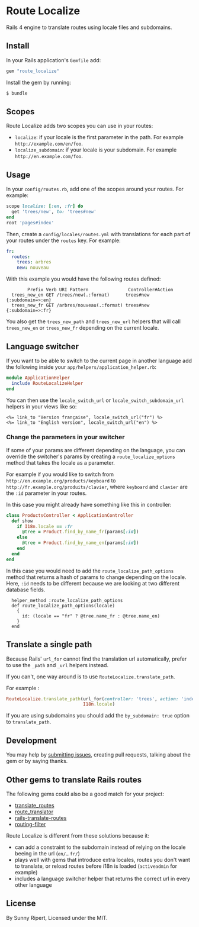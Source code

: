 # Route Localize

Rails 4 engine to translate routes using locale files and subdomains.


## Install

In your Rails application's `Gemfile` add:

```rb
gem "route_localize"
```

Install the gem by running:

```sh
$ bundle
```

## Scopes

Route Localize adds two scopes you can use in your routes:

- `localize`: if your locale is the first parameter in the path.
  For example `http://example.com/en/foo`.
- `localize_subdomain`: if your locale is your subdomain.
  For example `http://en.example.com/foo`.


## Usage

In your `config/routes.rb`, add one of the scopes around your routes.
For example:

```rb
scope localize: [:en, :fr] do
  get 'trees/new', to: 'trees#new'
end
root 'pages#index'
```

Then, create a `config/locales/routes.yml` with translations for each part
of your routes under the `routes` key. For example:

```yml
fr:
  routes:
    trees: arbres
    new: nouveau
```

With this example you would have the following routes defined:

            Prefix Verb URI Pattern               Controller#Action
      trees_new_en GET /trees/new(.:format)      trees#new {:subdomain=>:en}
      trees_new_fr GET /arbres/nouveau(.:format) trees#new {:subdomain=>:fr}

You also get the `trees_new_path` and `trees_new_url` helpers that will call
`trees_new_en` or `trees_new_fr` depending on the current locale.


## Language switcher

If you want to be able to switch to the current page in another language
add the following inside your `app/helpers/application_helper.rb`:

```rb
module ApplicationHelper
  include RouteLocalizeHelper
end
```

You can then use the `locale_switch_url` or `locale_switch_subdomain_url`
helpers in your views like so:

```erb
<%= link_to "Version française", locale_switch_url("fr") %>
<%= link_to "English version", locale_switch_url("en") %>
```


### Change the parameters in your switcher

If some of your params are different depending on the language, you can override
the switcher's params by creating a `route_localize_options` method that
takes the locale as a parameter.

For example if you would like to switch from
`http://en.example.org/products/keyboard`
to `http://fr.example.org/produits/clavier`, where `keyboard` and `clavier`
are the `:id` parameter in your routes.

In this case you might already have something like this in controller:

```rb
class ProductsController < ApplicationController
  def show
    if I18n.locale == :fr
      @tree = Product.find_by_name_fr(params[:id])
    else
      @tree = Product.find_by_name_en(params[:id])
    end
  end
end
```

In  this case you would need to add the `route_localize_path_options` method
that returns a hash of params to change depending on the locale. Here, `:id`
needs to be different because we are looking at two different database fields.

```
  helper_method :route_localize_path_options
  def route_localize_path_options(locale)
    {
      id: (locale == "fr" ? @tree.name_fr : @tree.name_en)
    }
  end
```


## Translate a single path

Because Rails' `url_for` cannot find the translation url automatically,
prefer to use the `_path` and `_url` helpers instead.

If you can't, one way around is to use `RouteLocalize.translate_path`.

For example :

```ruby
RouteLocalize.translate_path(url_for(controller: 'trees', action: 'index'),
                             I18n.locale)
```

If you are using subdomains you should add the `by_subdomain: true` option to
`translate_path`.


## Development

You may help by [submitting issues](https://github.com/sunny/route_localize),
creating pull requests, talking about the gem or by saying thanks.


## Other gems to translate Rails routes

The following gems could also be a good match for your project:

- [translate_routes](https://github.com/raul/translate_routes)
- [route_translator](https://github.com/enriclluelles/route_translator/)
- [rails-translate-routes](https://github.com/francesc/rails-translate-routes/)
- [routing-filter](https://github.com/svenfuchs/routing-filter)

Route Localize is different from these solutions because it:

- can add a constraint to the subdomain instead of relying on the locale
  beeing in the url (`en/…` `fr/`)
- plays well with gems that introduce extra locales, routes you don't want to
  translate, or reload routes before i18n is loaded (`activeadmin` for example)
- includes a language switcher helper that returns the correct url in every
  other language

## License

By Sunny Ripert, Licensed under the MIT.
